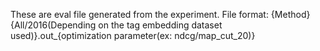 These are eval file generated from the experiment. 
File format: {Method}{All/2016(Depending on the tag embedding dataset used)}.out_{optimization parameter(ex: ndcg/map_cut_20)}
